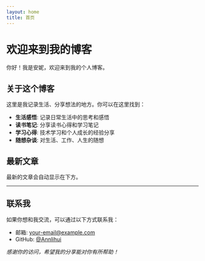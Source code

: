 ```yaml
---
layout: home
title: 首页
---
```


# 欢迎来到我的博客 

你好！我是安妮，欢迎来到我的个人博客。

## 关于这个博客 

这里是我记录生活、分享想法的地方。你可以在这里找到：

-  **生活感悟**: 记录日常生活中的思考和感悟
-  **读书笔记**: 分享读书心得和学习笔记
-  **学习心得**: 技术学习和个人成长的经验分享
-  **随想杂谈**: 对生活、工作、人生的随想

## 最新文章 

最新的文章会自动显示在下方。

---

## 联系我 

如果你想和我交流，可以通过以下方式联系我：
-  邮箱: your-email@example.com  
-  GitHub: [@Annlihui](https://github.com/Annlihui)

*感谢你的访问，希望我的分享能对你有所帮助！* 
